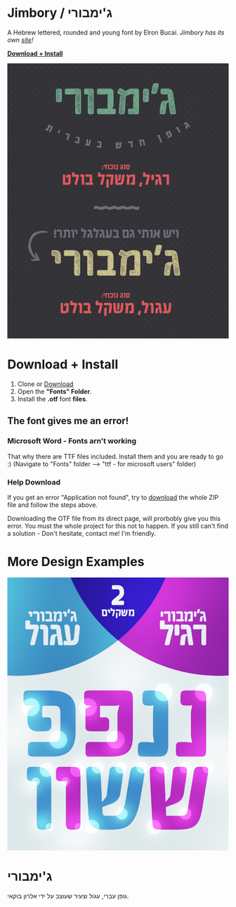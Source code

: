 # Jimbory / ג'ימבורי
A Hebrew lettered, rounded and young font by Elron Bucai.
*Jimbory has its own [site](http://hafonton.co.il/product/%D7%92%D7%99%D7%9E%D7%91%D7%95%D7%A8%D7%99)!*

**[Download + Install](#user-content-download--install)**



![alt text](/changelog-images/ebjimbory.png)

# Download + Install
1. Clone or [Download](https://github.com/elron/Jimbory/archive/master.zip)
2. Open the **"Fonts" Folder**.
3. Install the **.otf** font **files**.

## The font gives me an error!

### Microsoft Word - Fonts arn't working

That why there are TTF files included. Install them and you are ready to go :)
(Navigate to "Fonts" folder --> "ttf - for microsoft users" folder)


### Help Download

If you get an error "Application not found", try to [download](https://github.com/elron/Jimbory/archive/master.zip) the whole ZIP file and follow the steps above.

Downloading the OTF file from its direct page, will prorbobly give you this error. You must the whole project for this not to happen.
If you still can't find a solution - Don't hesitate, contact me! I'm friendly.


# More Design Examples


![alt text](/changelog-images/differences.jpg)



# ג'ימבורי
גופן עברי, עגול וצעיר שעוצב על ידי אלרון בוקאי.